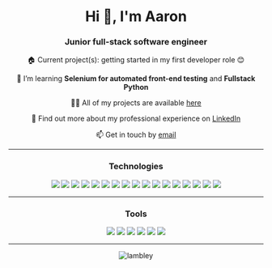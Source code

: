 <h1 align="center">Hi 👋, I'm Aaron</h1>
<h3 align="center">Junior full-stack software engineer</h3>
<p align="center">🏠 Current project(s): getting started in my first developer role 😊</p>
<p align="center">🌱 I’m learning <b>Selenium for automated front-end testing</b> and <b>Fullstack Python</b></p>
<p align="center">👨‍💻 All of my projects are available <a href="https://troopl.com/aaronlambley">here</a></p>
<p align="center">📄 Find out more about my professional experience on <a href="https://www.linkedin.com/in/aaron-lambley-35671b124/">LinkedIn</a></p>
<p align="center">📫 Get in touch by <a href="mailto:aaron.lambley+ghpages@gmail.com" target="_blank">email</a></p>
<hr>

<h3 align="center">Technologies</h3>
<div align="center">
<img src="https://img.shields.io/badge/Ruby-1015eb?style=for-the-badge&logo=ruby&logoColor=white">
<img src="https://img.shields.io/badge/Ruby_on_Rails-7d00de?style=for-the-badge&logo=ruby-on-rails&logoColor=white">
<img src="https://img.shields.io/badge/JavaScript-ae00cf?style=for-the-badge&logo=javascript&logoColor=white">
<img src="https://img.shields.io/badge/React-d200bd?style=for-the-badge&logo=react&logoColor=white">
<img src="https://img.shields.io/badge/Node.js-ef00a9?style=for-the-badge&logo=node.js&logoColor=white">
<img src="https://img.shields.io/badge/Express.js-ff0095?style=for-the-badge&logo=express&logoColor=white">
<img src="https://img.shields.io/badge/TypeScript-ff0081?style=for-the-badge&logo=typescript&logoColor=white">
<img src="https://img.shields.io/badge/HTML5-ff006d?style=for-the-badge&logo=html5&logoColor=white">
<img src="https://img.shields.io/badge/CSS-ff0059?&style=for-the-badge&logo=css3&logoColor=white">
<img src="https://img.shields.io/badge/Bootstrap-ff0046?style=for-the-badge&logo=bootstrap&logoColor=white">
<img src="https://img.shields.io/badge/PostgreSQL-ff3731?style=for-the-badge&logo=postgresql&logoColor=white">
<img src="https://img.shields.io/badge/SQLite-ff5f16?style=for-the-badge&logo=sqlite&logoColor=white">
<img src="https://img.shields.io/badge/Heroku-ff7d00?style=for-the-badge&logo=heroku&logoColor=white">
<img src="https://img.shields.io/badge/Netlify-ff7d00?style=for-the-badge&logo=netlify&logoColor=white">
<img src="https://img.shields.io/badge/Docker-ffae00?style=for-the-badge&logo=Docker&logoColor=white">
<img src="https://img.shields.io/badge/Kubernetes-ffd800?style=for-the-badge&logo=Kubernetes&logoColor=white&">
<img src="https://img.shields.io/badge/Markdown-e2fc03?style=for-the-badge&logo=markdown&logoColor=white">
<hr>
<h3 align="center">Tools</h3>
<img src="https://img.shields.io/badge/GIT-1015eb?style=for-the-badge&logo=git&logoColor=white">
<img src="https://img.shields.io/badge/Figma-fb009f?style=for-the-badge&logo=figma&logoColor=white">
<img src="https://img.shields.io/badge/Visual_Studio_Code-ff0046?style=for-the-badge&logo=visual%20studio%20code&logoColor=white">
<img src="https://img.shields.io/badge/Trello-ffa300?style=for-the-badge&logo=trello&logoColor=white">
<img src="https://img.shields.io/badge/Postman-ffd800?style=for-the-badge&logo=postman&logoColor=white">
<img src="https://img.shields.io/badge/windows%20terminal-e2fc03?style=for-the-badge&logo=windows%20terminal&logoColor=white">
</div>
<hr>
<div align="center">
<img src="https://github-readme-streak-stats.herokuapp.com/?user=lambley&theme=radical" alt="lambley" />
</div>
